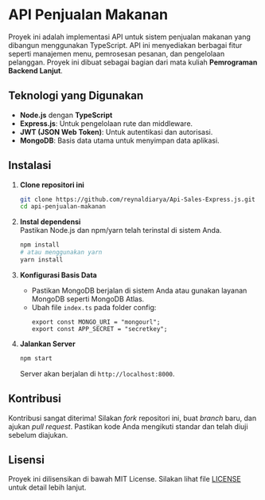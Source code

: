 # API Penjualan Makanan  

Proyek ini adalah implementasi API untuk sistem penjualan makanan yang dibangun menggunakan TypeScript. API ini menyediakan berbagai fitur seperti manajemen menu, pemrosesan pesanan, dan pengelolaan pelanggan. Proyek ini dibuat sebagai bagian dari mata kuliah **Pemrograman Backend Lanjut**.

## Teknologi yang Digunakan  
- **Node.js** dengan **TypeScript**  
- **Express.js**: Untuk pengelolaan rute dan middleware. 
- **JWT (JSON Web Token)**: Untuk autentikasi dan autorisasi.  
- **MongoDB**: Basis data utama untuk menyimpan data aplikasi.  

## Instalasi  
1. **Clone repositori ini**  
   ```bash
   git clone https://github.com/reynaldiarya/Api-Sales-Express.js.git
   cd api-penjualan-makanan
   ```

2. **Instal dependensi**  
   Pastikan Node.js dan npm/yarn telah terinstal di sistem Anda.  
   ```bash
   npm install
   # atau menggunakan yarn
   yarn install
   ```

3. **Konfigurasi Basis Data**  
   - Pastikan MongoDB berjalan di sistem Anda atau gunakan layanan MongoDB seperti MongoDB Atlas.  
   - Ubah file `index.ts` pada folder config:  
     ```env
     export const MONGO_URI = "mongourl";
     export const APP_SECRET = "secretkey";
     ```

4. **Jalankan Server**  
   ```bash
   npm start
   ```
   Server akan berjalan di `http://localhost:8000`.  


## Kontribusi  
Kontribusi sangat diterima! Silakan *fork* repositori ini, buat *branch* baru, dan ajukan *pull request*. Pastikan kode Anda mengikuti standar dan telah diuji sebelum diajukan.  

## Lisensi  
Proyek ini dilisensikan di bawah MIT License. Silakan lihat file [LICENSE](LICENSE) untuk detail lebih lanjut.  
